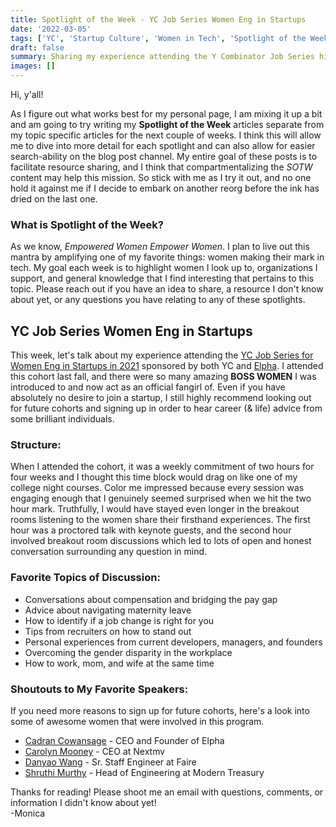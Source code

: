 ```yaml
---
title: Spotlight of the Week - YC Job Series Women Eng in Startups
date: '2022-03-05'
tags: ['YC', 'Startup Culture', 'Women in Tech', 'Spotlight of the Week']
draft: false
summary: Sharing my experience attending the Y Combinator Job Series highlighting Women Engineering in Startups.
images: []
---
```


Hi, y'all!

As I figure out what works best for my personal page, I am mixing it up a bit and am going to try writing my **Spotlight of the Week** articles separate from my topic specific articles for the next couple of weeks. I think this will allow me to dive into more detail for each spotlight and can also allow for easier search-ability on the blog post channel. My entire goal of these posts is to facilitate resource sharing, and I think that compartmentalizing the _SOTW_ content may help this mission. So stick with me as I try it out, and no one hold it against me if I decide to embark on another reorg before the ink has dried on the last one.

### What is Spotlight of the Week?

As we know, _Empowered Women Empower Women_. I plan to live out this mantra by amplifying one of my favorite things: women making their mark in tech. My goal each week is to highlight women I look up to, organizations I support, and general knowledge that I find interesting that pertains to this topic. Please reach out if you have an idea to share, a resource I don't know about yet, or any questions you have relating to any of these spotlights.

## YC Job Series Women Eng in Startups

This week, let's talk about my experience attending the [YC Job Series for Women Eng in Startups in 2021](https://www.workatastartup.com/events/yc-women-eng-in-startups-2021) sponsored by both YC and [Elpha](SOTW_Elpha). I attended this cohort last fall, and there were so many amazing **BOSS WOMEN** I was introduced to and now act as an official fangirl of. Even if you have absolutely no desire to join a startup, I still highly recommend looking out for future cohorts and signing up in order to hear career (& life) advice from some brilliant individuals.

### Structure:

When I attended the cohort, it was a weekly commitment of two hours for four weeks and I thought this time block would drag on like one of my college night courses. Color me impressed because every session was engaging enough that I genuinely seemed surprised when we hit the two hour mark. Truthfully, I would have stayed even longer in the breakout rooms listening to the women share their firsthand experiences. The first hour was a proctored talk with keynote guests, and the second hour involved breakout room discussions which led to lots of open and honest conversation surrounding any question in mind.

### Favorite Topics of Discussion:

- Conversations about compensation and bridging the pay gap
- Advice about navigating maternity leave
- How to identify if a job change is right for you
- Tips from recruiters on how to stand out
- Personal experiences from current developers, managers, and founders
- Overcoming the gender disparity in the workplace
- How to work, mom, and wife at the same time

### Shoutouts to My Favorite Speakers:

If you need more reasons to sign up for future cohorts, here's a look into some of awesome women that were involved in this program.

- [Cadran Cowansage](https://www.linkedin.com/in/cadrancowansage/) - CEO and Founder of Elpha
- [Carolyn Mooney](https://www.linkedin.com/in/carolyn-m-mooney/) - CEO at Nextmv
- [Danyao Wang](https://www.linkedin.com/in/danyaowang/) - Sr. Staff Engineer at Faire
- [Shruthi Murthy](https://www.linkedin.com/in/shruthi-murthy-abb731/) - Head of Engineering at Modern Treasury

Thanks for reading! Please shoot me an email with questions, comments, or information I didn't know about yet!
\
-Monica
